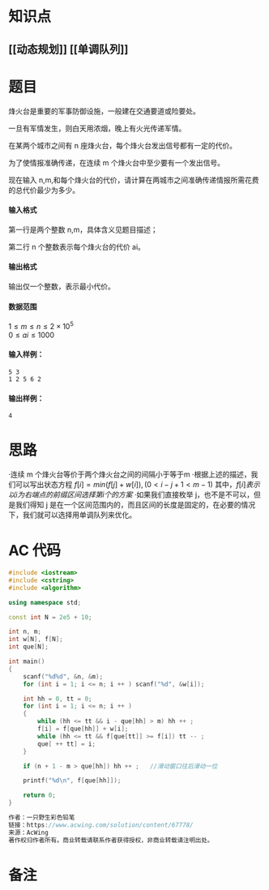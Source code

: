 # 知识点
  ## [[动态规划]] [[单调队列]]
# 题目
 烽火台是重要的军事防御设施，一般建在交通要道或险要处。

一旦有军情发生，则白天用浓烟，晚上有火光传递军情。

在某两个城市之间有 n 座烽火台，每个烽火台发出信号都有一定的代价。

为了使情报准确传递，在连续 m 个烽火台中至少要有一个发出信号。

现在输入 n,m,和每个烽火台的代价，请计算在两城市之间准确传递情报所需花费的总代价最少为多少。

#### 输入格式

第一行是两个整数 n,m，具体含义见题目描述；

第二行 n 个整数表示每个烽火台的代价 ai。

#### 输出格式

输出仅一个整数，表示最小代价。

#### 数据范围

$1≤m≤n≤2×10^5$  
$0≤ai≤1000$ 

#### 输入样例：

```
5 3
1 2 5 6 2
```

#### 输出样例：

```
4
```



# 思路
·连续 m 个烽火台等价于两个烽火台之间的间隔小于等于m
·根据上述的描述，我们可以写出状态方程 $f[i]=min(f[j]+w[i]),(0<i-j+1<m-1)$ 其中，$f[i]表示以 i 为右端点的前缀区间选择第i个的方案$
·如果我们直接枚举 j，也不是不可以，但是我们得知 j 是在一个区间范围内的，而且区间的长度是固定的，在必要的情况下，我们就可以选择用单调队列来优化。
# AC 代码
```cpp
#include <iostream>
#include <cstring>
#include <algorithm>

using namespace std;

const int N = 2e5 + 10;

int n, m;
int w[N], f[N];
int que[N];

int main()
{
    scanf("%d%d", &n, &m);
    for (int i = 1; i <= n; i ++ ) scanf("%d", &w[i]);

    int hh = 0, tt = 0;
    for (int i = 1; i <= n; i ++ )
    {
        while (hh <= tt && i - que[hh] > m) hh ++ ;
        f[i] = f[que[hh]] + w[i];
        while (hh <= tt && f[que[tt]] >= f[i]) tt -- ;
        que[ ++ tt] = i;
    }

    if (n + 1 - m > que[hh]) hh ++ ;   //滑动窗口往后滑动一位

    printf("%d\n", f[que[hh]]);

    return 0;
}

作者：一只野生彩色铅笔
链接：https://www.acwing.com/solution/content/67778/
来源：AcWing
著作权归作者所有。商业转载请联系作者获得授权，非商业转载请注明出处。
```
# 备注
